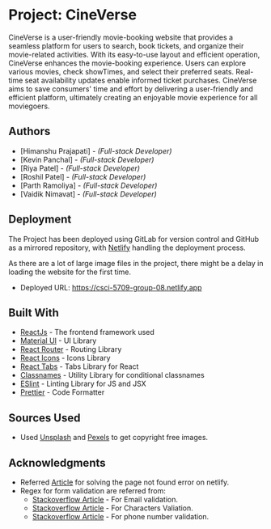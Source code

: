 # Project: CineVerse

CineVerse is a user-friendly movie-booking website that provides a seamless platform for users to search,
book tickets, and organize their movie-related activities. With its easy-to-use layout and efficient operation,
CineVerse enhances the movie-booking experience. Users can explore various movies, check showTimes, and select
their preferred seats. Real-time seat availability updates enable informed ticket purchases. CineVerse aims to save
consumers' time and effort by delivering a user-friendly and efficient platform, ultimately creating an enjoyable movie
experience for all moviegoers.

## Authors

- [Himanshu Prajapati] - _(Full-stack Developer)_
- [Kevin Panchal] - _(Full-stack Developer)_
- [Riya Patel] - _(Full-stack Developer)_
- [Roshil Patel] - _(Full-stack Developer)_
- [Parth Ramoliya] - _(Full-stack Developer)_
- [Vaidik Nimavat] - _(Full-stack Developer)_

## Deployment

The Project has been deployed using GitLab for version control and GitHub as a mirrored repository, with [Netlify](https://www.netlify.com/) handling
the deployment process.

As there are a lot of large image files in the project, there might be a delay in loading the website for the first time.

- Deployed URL: <https://csci-5709-group-08.netlify.app>

## Built With

- [ReactJs](https://react.dev) - The frontend framework used
- [Material UI](https://material-ui.com) - UI Library
- [React Router](https://reactrouter.com) - Routing Library
- [React Icons](https://react-icons.github.io/react-icons/) - Icons Library
- [React Tabs](https://reactcommunity.org/react-tabs/) - Tabs Library for React
- [Classnames](https://www.npmjs.com/package/classnames) - Utility Library for conditional classnames
- [ESlint](https://eslint.org) - Linting Library for JS and JSX
- [Prettier](https://prettier.io) - Code Formatter

## Sources Used

- Used [Unsplash](https://unsplash.com) and [Pexels](https://www.pexels.com/) to get copyright free images.

## Acknowledgments

- Referred [Article](https://dev.to/rajeshroyal/page-not-found-error-on-netlify-reactjs-react-router-solved-43oa) for solving the page not found error on netlify.
- Regex for form validation are referred from:
  - [Stackoverflow Article](https://stackoverflow.com/questions/201323/how-can-i-validate-an-email-address-using-a-regular-expression) - For Email validation.
  - [Stackoverflow Article](https://stackoverflow.com/questions/3617797/regex-to-match-only-letters) - For Characters Valiation.
  - [Stackoverflow Article](https://stackoverflow.com/questions/16699007/regular-expression-to-match-standard-10-digit-phone-number) - For phone number validation.
